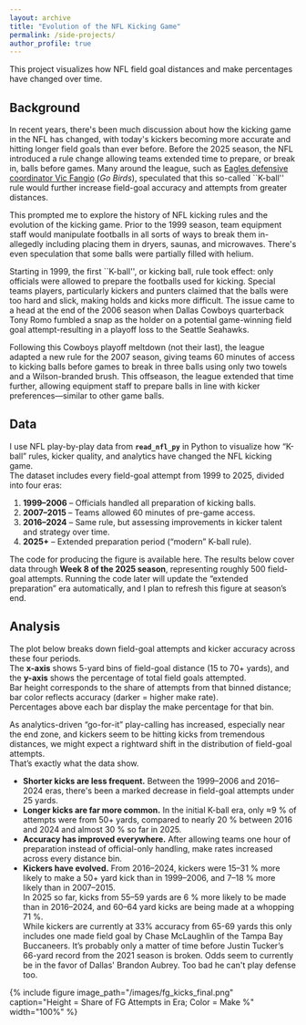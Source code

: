 ```yaml
---
layout: archive
title: "Evolution of the NFL Kicking Game"
permalink: /side-projects/
author_profile: true
---
```


This project visualizes how NFL field goal distances and make percentages have changed over time.

## Background

In recent years, there's been much discussion about how the kicking game in the NFL has changed, with today's kickers becoming more accurate and hitting longer field goals than ever before. 
Before the 2025 season, the NFL introduced a rule change allowing teams extended time to prepare, or break in, balls before games. 
Many around the league, such as [Eagles defensive coordinator Vic Fangio](https://www.nbcsports.com/nfl/profootballtalk/rumor-mill/news/vic-fangio-new-kicking-ball-procedures-have-drastically-changed-field-goals) (*Go Birds*), speculated that this so-called ``K-ball'' rule would further increase field-goal accuracy and attempts from greater distances.

This prompted me to explore the history of NFL kicking rules and the evolution of the kicking game. Prior to the 1999 season, team equipment staff would manipulate footballs in all sorts of ways to break them in- allegedly including placing them in dryers, saunas, and microwaves. There's even speculation that some balls were partially filled with helium.

Starting in 1999, the first ``K-ball'', or kicking ball, rule took effect: only officials were allowed to prepare the footballs used for kicking. Special teams players, particularly kickers and punters claimed that the balls were too hard and slick, making holds and kicks more difficult.
The issue came to a head at the end of the 2006 season when Dallas Cowboys quarterback Tony Romo fumbled a snap as the holder on a potential game-winning field goal attempt-resulting in a playoff loss to the Seattle Seahawks.

Following this Cowboys playoff meltdown (not their last), the league adapted a new rule for the 2007 season, giving teams 60 minutes of access to kicking balls before games to break in three balls using only two towels and a Wilson-branded brush. This offseason, the league extended that time further, allowing equipment staff to prepare balls in line with kicker preferences—similar to other game balls.

## Data 

I use NFL play-by-play data from **`read_nfl_py`** in Python to visualize how “K-ball” rules, kicker quality, and analytics have changed the NFL kicking game.  
The dataset includes every field-goal attempt from 1999 to 2025, divided into four eras:

1. **1999–2006** – Officials handled all preparation of kicking balls.  
2. **2007–2015** – Teams allowed 60 minutes of pre-game access.  
3. **2016–2024** – Same rule, but assessing improvements in kicker talent and strategy over time.  
4. **2025+** – Extended preparation period (“modern” K-ball rule).

The code for producing the figure is available here. The results below cover data through **Week 8 of the 2025 season**, representing roughly 500 field-goal attempts. Running the code later will update the “extended preparation” era automatically, and I plan to refresh this figure at season’s end.

## Analysis

The plot below breaks down field-goal attempts and kicker accuracy across these four periods.  
The **x-axis** shows 5-yard bins of field-goal distance (15 to 70+ yards), and the **y-axis** shows the percentage of total field goals attempted.  
Bar height corresponds to the share of attempts from that binned distance; bar color reflects accuracy (darker = higher make rate).  
Percentages above each bar display the make percentage for that bin.

As analytics-driven “go-for-it” play-calling has increased, especially near the end zone, and kickers seem to be hitting kicks from tremendous distances, we might expect a rightward shift in the distribution of field-goal attempts.  
That’s exactly what the data show.

- **Shorter kicks are less frequent.** Between the 1999–2006 and 2016–2024 eras, there's been a marked decrease in field-goal attempts under 25 yards.  
- **Longer kicks are far more common.** In the initial K-ball era, only ≈9 % of attempts were from 50+ yards, compared to nearly 20 % between 2016 and 2024 and almost 30 % so far in 2025.  
- **Accuracy has improved everywhere.** After allowing teams one hour of preparation instead of official-only handling, make rates increased across every distance bin.  
- **Kickers have evolved.** From 2016–2024, kickers were 15–31 % more likely to make a 50+ yard kick than in 1999–2006, and 7–18 % more likely than in 2007–2015.  
  In 2025 so far, kicks from 55–59 yards are 6 % more likely to be made than in 2016–2024, and 60–64 yard kicks are being made at a whopping 71 %.  
  While kickers are currently at 33% accuracy from 65-69 yards this only includes one made field goal by Chase McLaughlin of the Tampa Bay Buccaneers.
  It’s probably only a matter of time before Justin Tucker’s 66-yard record from the 2021 season is broken. Odds seem to currently be in the favor of Dallas' Brandon Aubrey. Too bad he can't play defense too. 
  

{% include figure image_path="/images/fg_kicks_final.png" caption="Height = Share of FG Attempts in Era; Color = Make %" width="100%" %}



